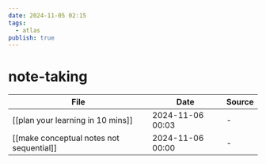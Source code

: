 ```yaml
---
date: 2024-11-05 02:15
tags:
  - atlas
publish: true
---
```

# note-taking

<!-- QueryToSerialize: TABLE date as "Date", sources as "Source" FROM "content/🥷🏽 jutsus" WHERE contains(tags, "note-taking") -->
<!-- SerializedQuery: TABLE date as "Date", sources as "Source" FROM "content/🥷🏽 jutsus" WHERE contains(tags, "note-taking") -->

| File                                                                                                  | Date             | Source |
| ----------------------------------------------------------------------------------------------------- | ---------------- | ------ |
| [[plan your learning in 10 mins]]               | 2024-11-06 00:03 | \-     |
| [[make conceptual notes not sequential]] | 2024-11-06 00:00 | \-     |
<!-- SerializedQuery END -->


